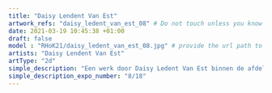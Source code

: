 ```yaml
---
title: "Daisy Lendent Van Est"
artwork_refs: "daisy_ledent_van_est_08" # Do not touch unless you know what you are doing
date: 2021-03-19 10:45:38 +01:00
draft: false
model : "RHoK21/daisy_ledent_van_est_08.jpg" # provide the url path to the model
artists: "Daisy Lendent Van Est"
artType: "2d"
simple_description: "Een werk door Daisy Ledent Van Est binnen de afdeling Tekenkunst.<br><br><br><br> Een project gerealiseerd door Dirk Derom in opdracht van het <a href='https://www.sdko.brussels'>SDKO</a> en met steun van de <a href='https://www.vgc.be/wie-zijn-wij/actief-beleid-brussel/onderwijs'>VGC</a>."
simple_description_expo_number: "8/18"
---
```

